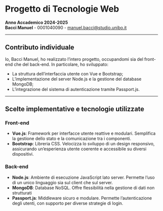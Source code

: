 # Progetto di Tecnologie Web

**Anno Accademico 2024-2025**  
**Bacci Manuel** - 0001040090 - [manuel.bacci@studio.unibo.it](mailto:manuel.bacci@studio.unibo.it)

---

## Contributo individuale

Io, Bacci Manuel, ho realizzato l’intero progetto, occupandomi sia del front-end che del back-end.
In particolare, ho sviluppato:

* La struttura dell’interfaccia utente con Vue e Bootstrap;
* L’implementazione del server Node.js e la gestione del database MongoDB;
* L’integrazione del sistema di autenticazione tramite Passport.js.

---

## Scelte implementative e tecnologie utilizzate

### Front-end

* **Vue.js**: Framework per interfacce utente reattive e modulari. Semplifica la gestione dello stato e la comunicazione tra i componenti.
* **Bootstrap**: Libreria CSS. Velocizza lo sviluppo di un design responsivo, assicurando un’esperienza utente coerente e accessibile su diversi dispositivi.

### Back-end

* **Node.js**: Ambiente di esecuzione JavaScript lato server. Permette l’uso di un unico linguaggio sia sul client che sul server.
* **MongoDB**: Database NoSQL. Offre flessibilità nella gestione di dati non strutturati
* **Passport.js**: Middleware sicuro e modulare. Permette l’autenticazione degli utenti, con supporto per diverse strategie di login.
